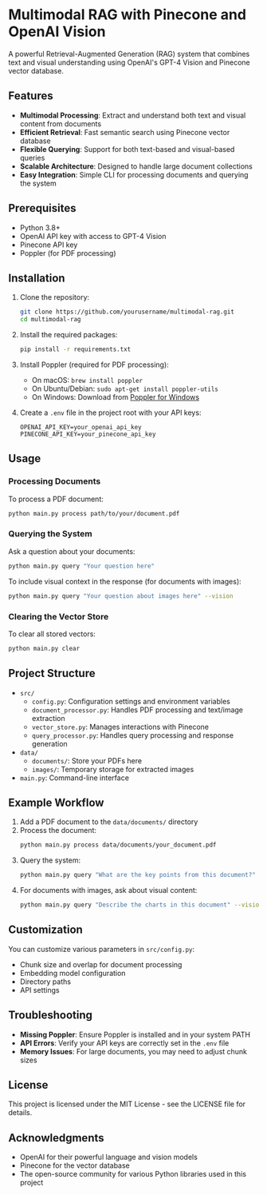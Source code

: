 # Multimodal RAG with Pinecone and OpenAI Vision

A powerful Retrieval-Augmented Generation (RAG) system that combines text and visual understanding using OpenAI's GPT-4 Vision and Pinecone vector database.

## Features

- **Multimodal Processing**: Extract and understand both text and visual content from documents
- **Efficient Retrieval**: Fast semantic search using Pinecone vector database
- **Flexible Querying**: Support for both text-based and visual-based queries
- **Scalable Architecture**: Designed to handle large document collections
- **Easy Integration**: Simple CLI for processing documents and querying the system

## Prerequisites

- Python 3.8+
- OpenAI API key with access to GPT-4 Vision
- Pinecone API key
- Poppler (for PDF processing)

## Installation

1. Clone the repository:
   ```bash
   git clone https://github.com/yourusername/multimodal-rag.git
   cd multimodal-rag
   ```

2. Install the required packages:
   ```bash
   pip install -r requirements.txt
   ```

3. Install Poppler (required for PDF processing):
   - On macOS: `brew install poppler`
   - On Ubuntu/Debian: `sudo apt-get install poppler-utils`
   - On Windows: Download from [Poppler for Windows](https://github.com/oschwartz10612/poppler-windows/releases/)

4. Create a `.env` file in the project root with your API keys:
   ```
   OPENAI_API_KEY=your_openai_api_key
   PINECONE_API_KEY=your_pinecone_api_key
   ```

## Usage

### Processing Documents

To process a PDF document:
```bash
python main.py process path/to/your/document.pdf
```

### Querying the System

Ask a question about your documents:
```bash
python main.py query "Your question here"
```

To include visual context in the response (for documents with images):
```bash
python main.py query "Your question about images here" --vision
```

### Clearing the Vector Store

To clear all stored vectors:
```bash
python main.py clear
```

## Project Structure

- `src/`
  - `config.py`: Configuration settings and environment variables
  - `document_processor.py`: Handles PDF processing and text/image extraction
  - `vector_store.py`: Manages interactions with Pinecone
  - `query_processor.py`: Handles query processing and response generation
- `data/`
  - `documents/`: Store your PDFs here
  - `images/`: Temporary storage for extracted images
- `main.py`: Command-line interface

## Example Workflow

1. Add a PDF document to the `data/documents/` directory
2. Process the document:
   ```bash
   python main.py process data/documents/your_document.pdf
   ```
3. Query the system:
   ```bash
   python main.py query "What are the key points from this document?"
   ```
4. For documents with images, ask about visual content:
   ```bash
   python main.py query "Describe the charts in this document" --vision
   ```

## Customization

You can customize various parameters in `src/config.py`:
- Chunk size and overlap for document processing
- Embedding model configuration
- Directory paths
- API settings

## Troubleshooting

- **Missing Poppler**: Ensure Poppler is installed and in your system PATH
- **API Errors**: Verify your API keys are correctly set in the `.env` file
- **Memory Issues**: For large documents, you may need to adjust chunk sizes

## License

This project is licensed under the MIT License - see the LICENSE file for details.

## Acknowledgments

- OpenAI for their powerful language and vision models
- Pinecone for the vector database
- The open-source community for various Python libraries used in this project